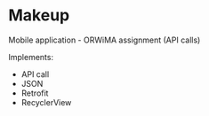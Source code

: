 # Makeup
Mobile application - ORWiMA assignment (API calls)

Implements:

- API call
- JSON
- Retrofit
- RecyclerView
